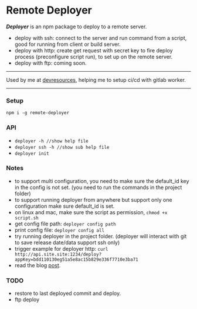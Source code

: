 # Remote Deployer

***Deployer*** is an npm package to deploy to a remote server.

- deploy with ssh: connect to the server and run command from a script, good for running from client or build server.
- deploy with http: create get request with secret key to fire deploy process (preconfigure script run), to set up on the remote server.
- deploy with ftp: coming soon.

***
 Used by me at [devresources](https://devresources.site/), 
 helping me to setup ci/cd with gitlab worker.
***

### Setup

```
npm i -g remote-deployer
```

### API

- ```deployer -h //show help file```
- ```deployer ssh -h //show sub help file```
- ```deployer init```

### Notes

- to support multi configuration, you need to make sure the default_id key in the config is not set. (you need to run the commands in the project folder)
- to support running deployer from anywhere but support only one configuration make sure default_id is set.
- on linux and mac, make sure the script as permission, ```chmod +x script.sh```
- get config file path: ```deployer config path```
- print config file: ```deployer config all```
- try running deployer in the project folder. (deployer will interact with git to save release date/data support ssh only)
- trigger example for deployer http: ```curl http://api.site.site:1234/deploy?appKey=bdd110130eg51a5e8ac15b829e336f7710e3ba71```
- read the blog [post](https://niradler.com/introduction-remote-deployer/).

### TODO

- restore to last deployed commit and deploy.
- ftp deploy
